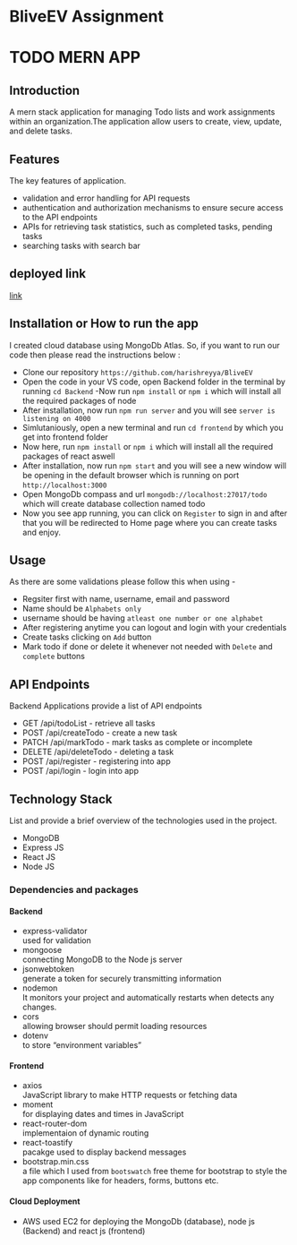 # BliveEV Assignment
# TODO MERN APP

## Introduction
A mern stack application for managing Todo lists and work assignments within an organization.The application allow users to create, view, update, and delete tasks.

## Features
The key features of application.

- validation and error handling for API requests
- authentication and authorization mechanisms to ensure secure access to the API endpoints
- APIs for retrieving task statistics, such as completed tasks, pending tasks
- searching tasks with search bar

## deployed link
[link](http://65.0.169.168:3000/)

## Installation or How to run the app
I created cloud database using MongoDb Atlas. So, if you want to run our code then please read the instructions below :
- Clone our repository `https://github.com/harishreyya/BliveEV`
- Open the code in your VS code, open Backend folder in the terminal by running `cd Backend`
-Now run `npm install` or `npm i` which will install all the required packages of node
- After installation, now run `npm run server` and  you will see `server is listening on 4000` 
- Simlutaniously, open a new terminal and run `cd frontend` by which you get into frontend folder
- Now here, run `npm install` or `npm i` which will install all the required packages of react aswell
- After installation, now run `npm start` and  you will see a new window will be opening in the default browser which is running on port `http://localhost:3000`
- Open MongoDb compass and url `mongodb://localhost:27017/todo` which will create database collection named todo
- Now you see app running, you can click on `Register` to sign in and after that you will be redirected to Home page where you can create tasks and enjoy.


## Usage
As there are some validations please follow this when using -
 - Regsiter first with name, username, email and password
 - Name should be `Alphabets only`
 - username should be having `atleast one number or one alphabet`
 - After registering anytime you can logout and login with your credentials
 - Create tasks clicking on `Add` button
 - Mark todo if done or delete it whenever not needed with `Delete` and `complete` buttons



## API Endpoints
Backend Applications provide a list of API endpoints
- GET /api/todoList - retrieve all tasks
- POST /api/createTodo - create a new task
- PATCH /api/markTodo - mark tasks as complete or incomplete
- DELETE /api/deleteTodo - deleting a task
- POST /api/register - registering into app
- POST /api/login - login into app

## Technology Stack
List and provide a brief overview of the technologies used in the project.

- MongoDB
- Express JS
- React JS
- Node JS
 
 ### Dependencies and packages

#### Backend
- express-validator <br/>
   used for validation
- mongoose<br/>
  connecting MongoDB to the Node js server
- jsonwebtoken<br/>
  generate a token for securely transmitting information
- nodemon<br/>
  It monitors your project and automatically restarts when detects any changes.
- cors<br/>
  allowing browser should permit loading resources
- dotenv<br/>
  to store “environment variables”

#### Frontend
- axios<br/>
  JavaScript library to make HTTP requests or fetching data
- moment <br/>
  for displaying dates and times in JavaScript
- react-router-dom<br/>
  implementaion of dynamic routing 
- react-toastify<br/>
  pacakge used to display backend messages
- bootstrap.min.css<br/>
  a file which I used from `bootswatch` free theme for bootstrap to style the app components like for headers, forms, buttons etc.

#### Cloud Deployment

- AWS 
used EC2 for deploying the MongoDb (database), node js (Backend) and react js (frontend)

